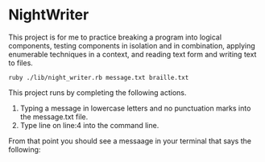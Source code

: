 # NightWriter
This project is for me to practice breaking a program into logical components, testing components in isolation and in  combination, applying enumerable techniques in a context, and reading text form and writing text to files.

`ruby ./lib/night_writer.rb message.txt braille.txt`

This project runs by completing the following actions.

1. Typing a message in lowercase letters and no punctuation marks into the message.txt file.
2. Type line on line:4 into the command line.

From that point you should see a messaage in your terminal that says the following:
